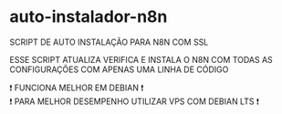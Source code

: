 # auto-instalador-n8n
SCRIPT DE AUTO INSTALAÇÃO PARA N8N COM SSL 

ESSE SCRIPT ATUALIZA VERIFICA E INSTALA O N8N COM TODAS AS CONFIGURAÇÕES COM APENAS UMA LINHA DE CÓDIGO

❗ FUNCIONA MELHOR EM DEBIAN ❗
<br>
❗ PARA MELHOR DESEMPENHO UTILIZAR VPS COM DEBIAN LTS ❗

